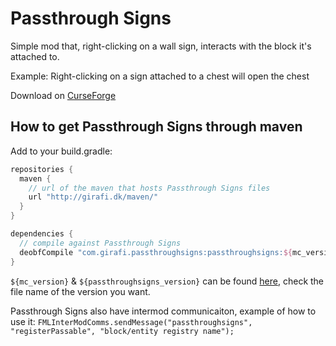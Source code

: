 # Passthrough Signs

Simple mod that, right-clicking on a wall sign, interacts with the block it's attached to.

Example: Right-clicking on a sign attached to a chest will open the chest

Download on [CurseForge](https://minecraft.curseforge.com/projects/passthrough-signs)

How to get Passthrough Signs through maven
---
Add to your build.gradle:
```gradle
repositories {
  maven {
    // url of the maven that hosts Passthrough Signs files
    url "http://girafi.dk/maven/"
  }
}

dependencies {
  // compile against Passthrough Signs
  deobfCompile "com.girafi.passthroughsigns:passthroughsigns:${mc_version}-${passthroughsigns_version}"
}
```

`${mc_version}` & `${passthroughsigns_version}` can be found [here](http://girafi.dk/maven/com/girafi/passthroughsigns/passthroughsigns/), check the file name of the version you want.

Passthrough Signs also have intermod communicaiton, example of how to use it: 
`FMLInterModComms.sendMessage("passthroughsigns", "registerPassable", "block/entity registry name");`